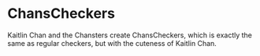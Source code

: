 ChansCheckers
=============

Kaitlin Chan and the Chansters create ChansCheckers, which is exactly the same as regular checkers, but with the cuteness of Kaitlin Chan. 
